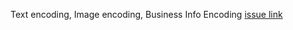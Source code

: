 Text encoding, Image encoding, Business Info Encoding [issue link](https://github.com/zuri-training/Qr_gen-Team_54-Repo/issues/17)
